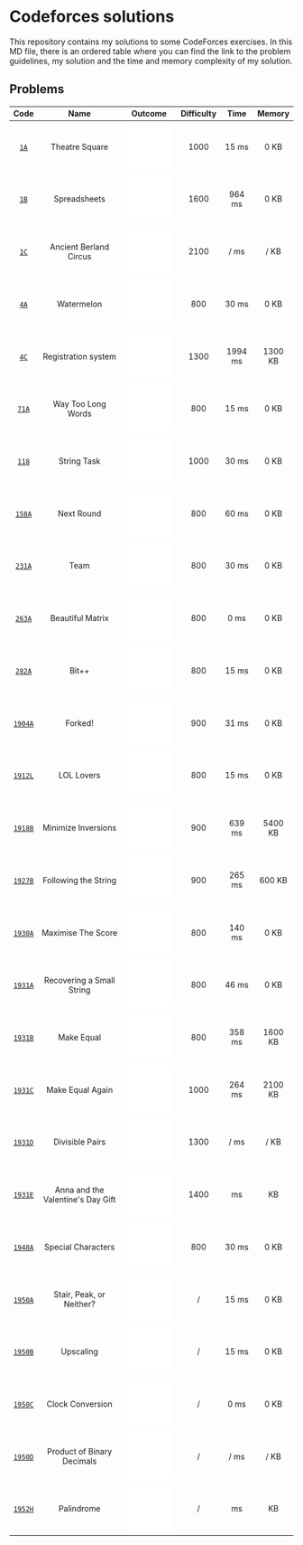 # Codeforces solutions

This repository contains my solutions to some CodeForces exercises. In this MD file, there is an ordered table where you can find the link to the problem guidelines, my solution and the time and memory complexity of my solution.

## Problems

| __Code__ | __Name__ | __Outcome__ | __Difficulty__ | __Time__ | __Memory__ |
| :---: | :---: | :---: | :---: | :---: | :---: |
| [`1A`](https://codeforces.com/problemset/problem/1/A) | Theatre Square | [<img src="res/solution.svg">](src/theatre-square/main.cpp) | 1000 | 15 ms | 0 KB |
| [`1B`](https://codeforces.com/problemset/problem/1/B) | Spreadsheets | [<img src="res/solution.svg">](src/spreadsheets/main.cpp) | 1600 | 964 ms | 0 KB |
| [`1C`](https://codeforces.com/problemset/problem/1/C) | Ancient Berland Circus | [<img src="res/thinking.svg">](src/ancient-berland-circus/main.cpp) | 2100 | / ms | / KB |
| [`4A`](https://codeforces.com/problemset/problem/4/A) | Watermelon | [<img src="res/solution.svg">](src/watermelon/main.cpp) | 800 | 30 ms | 0 KB |
| [`4C`](https://codeforces.com/problemset/problem/4/C) | Registration system | [<img src="res/solution.svg">](src/registration-system/main.cpp) | 1300 | 1994 ms | 1300  KB |
| [`71A`](https://codeforces.com/problemset/problem/71/A) | Way Too Long Words | [<img src="res/solution.svg">](src/way-too-long-words/main.cpp) | 800 | 15 ms | 0 KB |
| [`118`](https://codeforces.com/problemset/problem/118/A) | String Task | [<img src="res/solution.svg">](src/string-task/main.cpp) | 1000 | 30 ms | 0 KB |
| [`158A`](https://codeforces.com/problemset/problem/158/A) | Next Round | [<img src="res/solution.svg">](src/next-round/main.cpp) | 800 | 60 ms | 0 KB |
| [`231A`](https://codeforces.com/problemset/problem/231/A) | Team | [<img src="res/solution.svg">](src/team/main.cpp) | 800 | 30 ms | 0 KB |
| [`263A`](https://codeforces.com/problemset/problem/263/A) | Beautiful Matrix | [<img src="res/solution.svg">](src/beautiful-matrix/main.cpp) | 800 | 0 ms | 0 KB |
| [`282A`](https://codeforces.com/problemset/problem/282/A) | Bit++ | [<img src="res/solution.svg">](src/bit++/main.cpp) | 800 | 15 ms | 0 KB |
| [`1904A`](https://codeforces.com/problemset/problem/1904/A) | Forked! | [<img src="res/solution.svg">](src/forked/main.cpp) | 900 | 31 ms | 0 KB |
| [`1912L`](https://codeforces.com/problemset/problem/1912/L) | LOL Lovers | [<img src="res/solution.svg">](src/LOL-lovers/main.cpp) | 800 | 15 ms | 0 KB |
| [`1918B`](https://codeforces.com/problemset/problem/1918//B) | Minimize Inversions | [<img src="res/solution.svg">](src/minimize-inversions/main.cpp) | 900 | 639  ms | 5400 KB |
| [`1927B`](https://codeforces.com/problemset/problem/1927/B) | Following the String | [<img src="res/solution.svg">](src/following-the-string/main.cpp) | 900 | 265 ms |  600 KB |
| [`1930A`](https://codeforces.com/problemset/problem/1930/A) | Maximise The Score | [<img src="res/solution.svg">](src/maximise-the-score/main.cpp) | 800 | 140 ms | 0 KB |
| [`1931A`](https://codeforces.com/problemset/problem/1931/A) | Recovering a Small String | [<img src="res/solution.svg">](src/recovering-a-small-string/main.cpp) | 800 | 46 ms | 0 KB |
| [`1931B`](https://codeforces.com/problemset/problem/1931/B) | Make Equal | [<img src="res/solution.svg">](src/make-equal/main.cpp) | 800 | 358 ms | 1600 KB |
| [`1931C`](https://codeforces.com/problemset/problem/1931/C) | Make Equal Again | [<img src="res/solution.svg">](src/make-equal-again/main.cpp) | 1000 | 264 ms | 2100 KB |
| [`1931D`](https://codeforces.com/problemset/problem/1931/D) | Divisible Pairs | [<img src="res/time-fail.svg">](src/divisible-pairs/main.cpp) | 1300 | / ms | / KB |
| [`1931E`](https://codeforces.com/problemset/problem/1931/E) | Anna and the Valentine's Day Gift | [<img src="res/thinking.svg">](src/anna-and-the-valentines-day-gift/main.cpp) | 1400 | ms | KB |
| [`1948A`](https://codeforces.com/problemset/problem/1948/A) | Special Characters | [<img src="res/solution.svg">](src/special-characters/main.cpp) | 800 | 30 ms | 0 KB |
| [`1950A`](https://codeforces.com/problemset/problem/1950/A) | Stair, Peak, or Neither? | [<img src="res/solution.svg">](src/stair-peak-or-neither/main.cpp) | / | 15 ms | 0 KB |
| [`1950B`](https://codeforces.com/problemset/problem/1950/B) | Upscaling | [<img src="res/solution.svg">](src/upscaling/main.cpp) | / | 15 ms | 0 KB |
| [`1950C`](https://codeforces.com/problemset/problem/1950/C) | Clock Conversion | [<img src="res/solution.svg">](src/clock-conversion/main.cpp) | / | 0 ms | 0 KB |
| [`1950D`](https://codeforces.com/problemset/problem/1950/D) | Product of Binary Decimals | [<img src="res/thinking.svg">](src/product-of-binary-decimals/main.cpp) | / | / ms | / KB |
| [`1952H`](https://codeforces.com/problemset/problem/1952/H) | Palindrome | [<img src="res/thinking.svg">](src/palindrome/main.cpp) | / | ms | KB |


<!--
| [`N`](https://codeforces.com/problemset/problem/) | Name | [<img src="res/solution.svg">](src/folder/main.cpp) | Difficulty | ms | KB |
-->

<!-- SVG: www.svgrepo.com, line white, size 45px padding 50% -->
